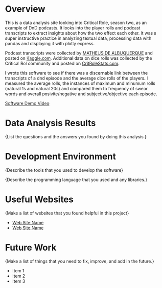 # Overview

This is a data analysis site looking into Critical Role, season two, as an example of DnD podcasts. It looks into the player rolls and podcast transcripts to extract insights about how the two effect each other. It was a super instructive practice in analyzing textual data, processing data with pandas and displaying it with plotly express.

Podcast transcripts were collected by [MATHEUS DE ALBUQUERQUE](https://www.kaggle.com/matheusdalbuquerque) and posted on [Kaggle.com](https://www.kaggle.com/). Additional data on dice rolls was collected by the Critical Rol community and posted on [CritRoleStats.com](https://www.critrolestats.com/).

I wrote this software to see if there was a discernable link between the transcripts of a dnd episode and the average dice rolls of the players. I measured the average rolls, the instances of maximum and minumum rolls (natural 1s and natural 20s) and compared them to frequency of swear words and overall posivite/negative and subjective/objective each episode.

[Software Demo Video](http://youtube.link.goes.here)

# Data Analysis Results

{List the questions and the answers you found by doing this analysis.}

# Development Environment

{Describe the tools that you used to develop the software}

{Describe the programming language that you used and any libraries.}

# Useful Websites

{Make a list of websites that you found helpful in this project}
* [Web Site Name](http://url.link.goes.here)
* [Web Site Name](http://url.link.goes.here)

# Future Work

{Make a list of things that you need to fix, improve, and add in the future.}
* Item 1
* Item 2
* Item 3